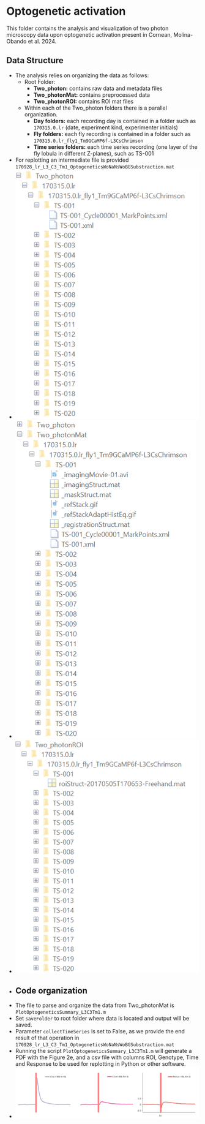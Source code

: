 
# Optogenetic activation
This folder contains the analysis and visualization of two photon microscopy data upon optogenetic activation present in Cornean, Molina-Obando et al. 2024.

## Data Structure
- The analysis relies on organizing the data as follows:
	- Root Folder:
		- **Two_photon:** contains raw data and metadata files
		- **Two_photonMat:** contains preprocessed data
		- **Two_photonROI:** contains ROI mat files
	- Within each of the Two_photon folders there is a parallel organization.
		- **Day folders:** each recording day is contained in a folder such as `170315.0.lr` (date, experiment kind, experimenter initials)
		- **Fly folders:** each fly recording is contained in a folder such as `170315.0.lr_fly1_Tm9GCaMP6f-L3CsChrimson`
		- **Time series folders:** each time series recording (one layer of the fly lobula in different Z-planes), such as TS-001
- For replotting an intermediate file is provided `170928_lr_L3_C3_Tm1_OptogeneticsWoNaNsWoBGSubstraction.mat`
- ![image-raw.png](./assets/image_1701824882599_0.png)
- ![image-mat.png](./assets/image_1701824904370_0.png)
- ![image-roi.png](./assets/image_1701824942507_0.png)
- ## Code organization
- The file to parse and organize the data from Two_photonMat is `PlotOptogeneticsSummary_L3C3Tm1.m`
- Set `saveFolder` to root folder where data is located and output will be saved.
- Parameter `collectTimeSeries` is set to False, as we provide the end result of that operation in `170928_lr_L3_C3_Tm1_OptogeneticsWoNaNsWoBGSubstraction.mat`
- Running the script `PlotOptogeneticsSummary_L3C3Tm1.m` will generate a PDF with the Figure 2e, and a csv file with columns ROI, Genotype, Time and Response to be used for replotting in Python or other software.
- ![image-20231205204951849](./assets/image-20231205204951849.png)